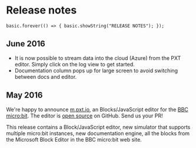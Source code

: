 # Release notes

```sim
basic.forever(() => { basic.showString("RELEASE NOTES"); });
```

## June 2016

* It is now possible to stream data into the cloud (Azure) from the PXT editor. Simply click on the log view to get started.
* Documentation column pops up for large screen to avoid switching between docs and editor.

## May 2016

We're happy to announce [m.pxt.io](https://m.pxt.io), an Blocks/JavaScript editor for the [BBC micro:bit](https://www.microbit.co.uk). 
The editor is [open source](/open-source) on GitHub. Send us your PR!

This release contains a Block/JavaScript editor, new simulator that supports multiple micro:bit instances, new documentation engine,
all the blocks from the Microsoft Block Editor in the BBC micro:bit web site.
